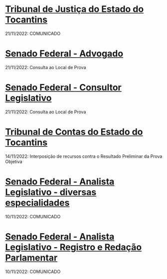 # [Tribunal de Justiça do Estado do Tocantins](./tjto22/)
21/11/2022: COMUNICADO

# [Senado Federal - Advogado](./senado22-3/)
21/11/2022: Consulta ao Local de Prova

# [Senado Federal - Consultor Legislativo](./senado22-4/)
21/11/2022: Consulta ao Local de Prova

# [Tribunal de Contas do Estado do Tocantins](./tceto22/)
14/11/2022: Interposição de recursos contra o Resultado Preliminar da Prova Objetiva

# [Senado Federal - Analista Legislativo - diversas especialidades](./senado22-1/)
10/11/2022: COMUNICADO

# [Senado Federal - Analista Legislativo - Registro e Redação Parlamentar](./senado22-2/)
10/11/2022: COMUNICADO

